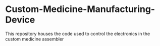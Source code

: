 # Custom-Medicine-Manufacturing-Device
This repository houses the code used to control the electronics in the custom medicine assembler
